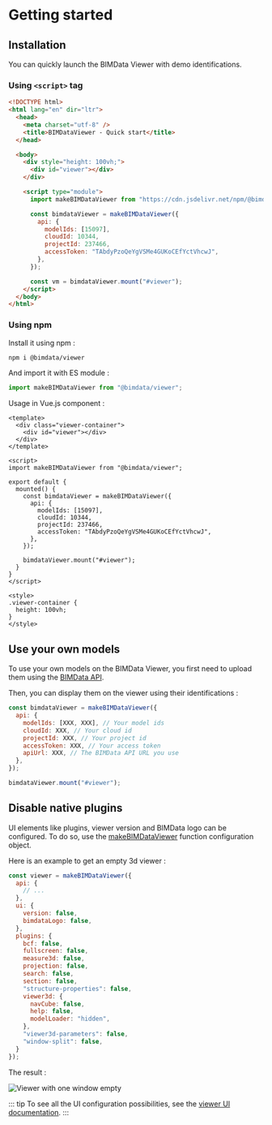 # Getting started

## Installation

You can quickly launch the BIMData Viewer with demo identifications.

### Using `<script>` tag

```html
<!DOCTYPE html>
<html lang="en" dir="ltr">
  <head>
    <meta charset="utf-8" />
    <title>BIMDataViewer - Quick start</title>
  </head>

  <body>
    <div style="height: 100vh;">
      <div id="viewer"></div>
    </div>

    <script type="module">
      import makeBIMDataViewer from "https://cdn.jsdelivr.net/npm/@bimdata/viewer@2.1.0-beta.3";

      const bimdataViewer = makeBIMDataViewer({
        api: {
          modelIds: [15097],
          cloudId: 10344,
          projectId: 237466,
          accessToken: "TAbdyPzoQeYgVSMe4GUKoCEfYctVhcwJ",
        },
      });

      const vm = bimdataViewer.mount("#viewer");
    </script>
  </body>
</html>
```

### Using npm

Install it using npm :

```bash
npm i @bimdata/viewer
```

And import it with ES module :

```javascript
import makeBIMDataViewer from "@bimdata/viewer";
```

Usage in Vue.js component :

```vue
<template>
  <div class="viewer-container">
    <div id="viewer"></div>
  </div>
</template>

<script>
import makeBIMDataViewer from "@bimdata/viewer";

export default {
  mounted() {
    const bimdataViewer = makeBIMDataViewer({
      api: {
        modelIds: [15097],
        cloudId: 10344,
        projectId: 237466,
        accessToken: "TAbdyPzoQeYgVSMe4GUKoCEfYctVhcwJ",
      },
    });

    bimdataViewer.mount("#viewer");
  }
}
</script>

<style>
.viewer-container {
  height: 100vh;
}
</style>
```

## Use your own models

To use your own models on the BIMData Viewer, you first need to upload them using the [BIMData API](/api/introduction/overview.html).

Then, you can display them on the viewer using their identifications :

```javascript
const bimdataViewer = makeBIMDataViewer({
  api: {
    modelIds: [XXX, XXX], // Your model ids
    cloudId: XXX, // Your cloud id
    projectId: XXX, // Your project id
    accessToken: XXX, // Your access token
    apiUrl: XXX, // The BIMData API URL you use
  },
});

bimdataViewer.mount("#viewer");
```

## Disable native plugins

UI elements like plugins, viewer version and BIMData logo can be configured. To do so, use the [makeBIMDataViewer](/viewer/reference/makeBIMDataViewer.html) function configuration object.

Here is an example to get an empty 3d viewer :

```javascript
const viewer = makeBIMDataViewer({
  api: {
    // ...
  },
  ui: {
    version: false,
    bimdataLogo: false,
  },
  plugins: {
    bcf: false,
    fullscreen: false,
    measure3d: false,
    projection: false,
    search: false,
    section: false,
    "structure-properties": false,
    viewer3d: {
      navCube: false,
      help: false,
      modelLoader: "hidden",
    },
    "viewer3d-parameters": false,
    "window-split": false,
  }
});
```

The result :

![Viewer with one window empty](/assets/img/viewer/Viewer-1_window_empty.png)

::: tip
To see all the UI configuration possibilities, see the [viewer UI documentation](/viewer/customize_the_ui.html).
:::
